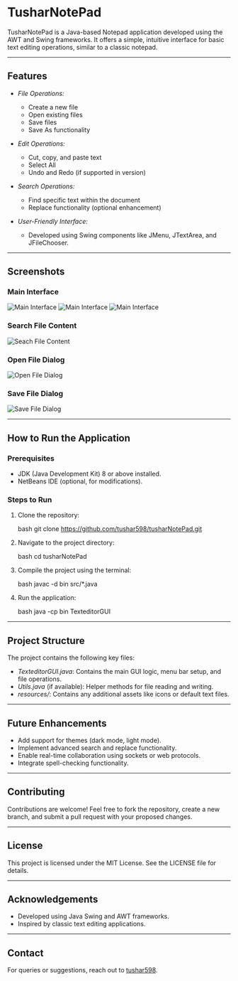 # TusharNotePad

TusharNotePad is a Java-based Notepad application developed using the AWT and Swing frameworks. It offers a simple, intuitive interface for basic text editing operations, similar to a classic notepad.

---

## Features

- *File Operations:*
  - Create a new file
  - Open existing files
  - Save files
  - Save As functionality

- *Edit Operations:*
  - Cut, copy, and paste text
  - Select All
  - Undo and Redo (if supported in version)

- *Search Operations:*
  - Find specific text within the document
  - Replace functionality (optional enhancement)

- *User-Friendly Interface:*
  - Developed using Swing components like JMenu, JTextArea, and JFileChooser.

---

## Screenshots

### Main Interface
![Main Interface](https://github.com/user-attachments/assets/b571ef70-275a-4484-838e-81aef2e0ed4c)
![Main Interface](https://github.com/user-attachments/assets/4606fdf6-24ae-404b-a0fd-81aed6992861)
![Main Interface](https://github.com/user-attachments/assets/8b929de1-af8b-43d4-9fb4-b2820ef1922e)

### Search File Content
![Seach File Content](https://github.com/user-attachments/assets/56d1255b-4b68-425d-891e-0d32d2f14c2d)
 
### Open File Dialog
![Open File Dialog](https://github.com/user-attachments/assets/e27f4fc4-1ded-4b62-a807-ac2c33933487)

### Save File Dialog
![Save File Dialog](https://github.com/user-attachments/assets/be871568-e928-4fb0-8352-794018cdffd7)


---

## How to Run the Application

### Prerequisites

- JDK (Java Development Kit) 8 or above installed.
- NetBeans IDE (optional, for modifications).

### Steps to Run

1. Clone the repository:

   bash
   git clone https://github.com/tushar598/tusharNotePad.git
   

2. Navigate to the project directory:

   bash
   cd tusharNotePad
   

3. Compile the project using the terminal:

   bash
   javac -d bin src/*.java
   

4. Run the application:

   bash
   java -cp bin TexteditorGUI
   

---

## Project Structure

The project contains the following key files:

- *TexteditorGUI.java*: Contains the main GUI logic, menu bar setup, and file operations.
- *Utils.java* (if available): Helper methods for file reading and writing.
- *resources/*: Contains any additional assets like icons or default text files.

---

## Future Enhancements

- Add support for themes (dark mode, light mode).
- Implement advanced search and replace functionality.
- Enable real-time collaboration using sockets or web protocols.
- Integrate spell-checking functionality.

---

## Contributing

Contributions are welcome! Feel free to fork the repository, create a new branch, and submit a pull request with your proposed changes.

---

## License

This project is licensed under the MIT License. See the LICENSE file for details.

---

## Acknowledgements

- Developed using Java Swing and AWT frameworks.
- Inspired by classic text editing applications.

---

## Contact

For queries or suggestions, reach out to [tushar598](https://github.com/tushar598).
